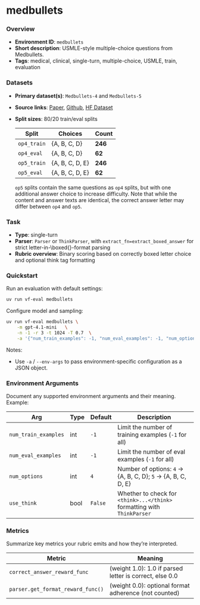 # medbullets

### Overview
- **Environment ID**: `medbullets`
- **Short description**: USMLE-style multiple-choice questions from Medbullets.
- **Tags**: medical, clinical, single-turn, multiple-choice, USMLE, train, evaluation

### Datasets
- **Primary dataset(s)**: `Medbullets-4` and `Medbullets-5`
- **Source links**: [Paper](https://arxiv.org/pdf/2402.18060), [Github](https://github.com/HanjieChen/ChallengeClinicalQA), [HF Dataset](https://huggingface.co/datasets/mkieffer/Medbullets)
- **Split sizes**: 80/20 train/eval splits 

    | Split       | Choices         | Count   |
    | ----------- | --------------- | ------- |
    | `op4_train` | {A, B, C, D}    | **246** |
    | `op4_eval`  | {A, B, C, D}    | **62**  |
    | `op5_train` | {A, B, C, D, E} | **246** |
    | `op5_eval`  | {A, B, C, D, E} | **62**  |

    `op5` splits contain the same questions as `op4` splits, but with one additional answer choice to increase difficulty. Note that while the content and answer texts are identical, the correct answer letter may differ between `op4` and `op5`.

### Task
- **Type**: single-turn
- **Parser**: `Parser` or `ThinkParser`, with `extract_fn=extract_boxed_answer` for strict letter-in-\boxed{}-format parsing
- **Rubric overview**: Binary scoring based on correctly boxed letter choice and optional think tag formatting

### Quickstart
Run an evaluation with default settings:

```bash
uv run vf-eval medbullets
```

Configure model and sampling:

```bash
uv run vf-eval medbullets \
    -m gpt-4.1-mini   \
    -n -1 -r 3 -t 1024 -T 0.7  \
    -a '{"num_train_examples": -1, "num_eval_examples": -1, "num_options": 4, "use_think": true}'

```

Notes:
- Use `-a` / `--env-args` to pass environment-specific configuration as a JSON object.

### Environment Arguments
Document any supported environment arguments and their meaning. Example:

| Arg                  | Type | Default | Description                                                                                                                                                                          |
| -------------------- | ---- | ------- | ------------------------------------------------------------------------------------------------------------------------------------------------------------------------------------ |
| `num_train_examples` | int  | `-1`    | Limit the number of training examples (`-1` for all)                                                                                                                            |
| `num_eval_examples`  | int  | `-1`    | Limit the number of eval examples (`-1` for all)                                                                                                                                |
| `num_options`        | int  | `4`     | Number of options: `4` → {A, B, C, D}; `5` → {A, B, C, D, E}                                                |
| `use_think`          | bool | `False` | Whether to check for `<think>...</think>` formatting with `ThinkParser`|

### Metrics
Summarize key metrics your rubric emits and how they’re interpreted.

| Metric | Meaning |
| ------ | ------- |
| `correct_answer_reward_func` | (weight 1.0): 1.0 if parsed letter is correct, else 0.0|
| `parser.get_format_reward_func()` | (weight 0.0): optional format adherence (not counted) |


